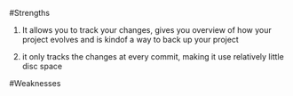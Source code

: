 #Strengths

1. It allows you to track your changes, gives you overview of how your project evolves and is kindof a way to back up your project

2. it only tracks the changes at every commit, making it use relatively little disc space

#Weaknesses

